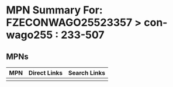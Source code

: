 



# MPN Summary For: FZECONWAGO25523357 > con-wago255 : 233-507

## MPNs
  

|MPN|Direct Links|Search Links|
| :--- | :--- | :--- |
||||
